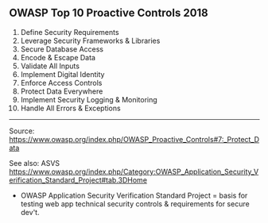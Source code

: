 ## OWASP Top 10 Proactive Controls 2018

1. Define Security Requirements
2. Leverage Security Frameworks & Libraries
3. Secure Database Access
4. Encode & Escape Data
5. Validate All Inputs
6. Implement Digital Identity
7. Enforce Access Controls
8. Protect Data Everywhere
9. Implement Security Logging & Monitoring
10. Handle All Errors & Exceptions
___

Source: https://www.owasp.org/index.php/OWASP_Proactive_Controls#7:_Protect_Data


See also: ASVS https://www.owasp.org/index.php/Category:OWASP_Application_Security_Verification_Standard_Project#tab.3DHome
- OWASP Application Security Verification Standard Project = basis for testing web app technical security controls & requirements for secure dev't.
